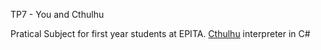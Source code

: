TP7 - You and Cthulhu

Pratical Subject for first year students at EPITA.
[Cthulhu](https://esolangs.org/wiki/Cthulhu) interpreter in C#
